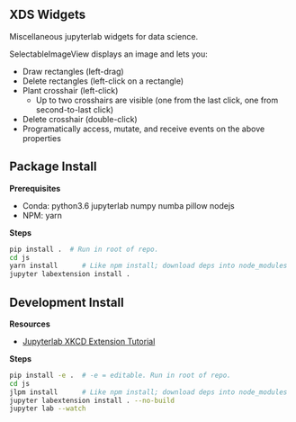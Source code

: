 XDS Widgets
---------------
Miscellaneous jupyterlab widgets for data science.

SelectableImageView displays an image and lets you:

* Draw rectangles (left-drag)
* Delete rectangles (left-click on a rectangle)
* Plant crosshair (left-click)
    * Up to two crosshairs are visible (one from the last click, one from second-to-last click)
* Delete crosshair (double-click)
* Programatically access, mutate, and receive events on the above properties 

Package Install
---------------

**Prerequisites**

* Conda: python3.6 jupyterlab numpy numba pillow nodejs
* NPM: yarn

**Steps**

```bash
pip install .  # Run in root of repo.
cd js
yarn install      # Like npm install; download deps into node_modules
jupyter labextension install .
```


Development Install
-------------------

**Resources**

* [Jupyterlab XKCD Extension Tutorial](https://jupyterlab.readthedocs.io/en/stable/developer/xkcd_extension_tutorial.html)

**Steps**

```bash
pip install -e .  # -e = editable. Run in root of repo.
cd js
jlpm install      # Like npm install; download deps into node_modules
jupyter labextension install . --no-build
jupyter lab --watch
```
